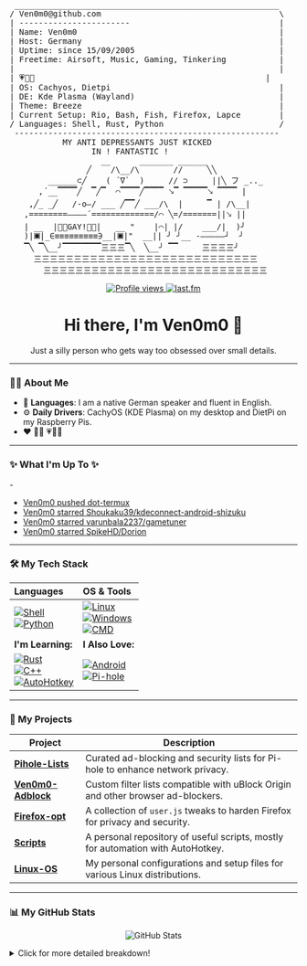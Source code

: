 <pre>
 _______________________________________________________
/ Ven0m0@github.com                                     \
| -----------------------                               |
| Name: Ven0m0                                          |
| Host: Germany                                         |
| Uptime: since 15/09/2005                              |
| Freetime: Airsoft, Music, Gaming, Tinkering           |
|                                                       |
| 💗💜💙                                                |
| OS: Cachyos, Dietpi                                   |
| DE: Kde Plasma (Wayland)                              |
| Theme: Breeze                                         |
| Current Setup: Rio, Bash, Fish, Firefox, Lapce        |
/ Languages: Shell, Rust, Python                        /
 -------------------------------------------------------
           MY ANTI DEPRESSANTS JUST KICKED
                 IN ! FANTASTIC !
                   __      _______ ______
                ╱    /\__/\       //     ╲╲
        ______⊂╱    ( ´∇`  )     // ⊃     ||╲ フ _.._
      ,´__▔▔▔▔╱  ▔╱▔  ⌒▔▔▔▔╱▔▔▔▔ 🡖▔ ▔▔▔▔▔🡖 ▔▔▔▔ |
    ,╱_ _╱   /-o—/ ___ ╱▔▔╱ ___/\  |     ▔ | /\__|
   ,========————´=============/⌒ ╲=/=======||🡖 ||
   | __  |🏳️‍🌈GAY!🏳️‍🌈|   __ "    |⌒| |/    ___/|  )╯
   )|🞕|_∈≡≡≡≡≡≡≡≡≡∋__|🞕|"  __|| ╯ ╯__ -‒‒‒‒‒┘  ╯
   ▔╲ ▔╲__╯▔▔▔▔▔▔▔▔三三三▔╲  ╲__╯ ▔▔     三三三三╯
     三三三三三三三三三三三三三三三三三三三三三三三三三三三三
       三三三三三三三三三三三三三三三三三三三三三三三三三三三三
</pre>

<p align="center">
  <a href="https://github.com/Ven0m0/Ven0m0-Adblock">
    <img src="https://komarev.com/ghpvc/?username=Ven0m0" alt="Profile views"/>
  </a>
  <a href="https://www.last.fm/user/Ven0m0">
    <img src="https://img.shields.io/badge/last.fm-D51007?style=for-the-badge&logo=last.fm&logoColor=white" alt="last.fm"/>
  </a>
</p>

<h1 align="center">Hi there, I'm Ven0m0 👋</h1>
<p align="center">
  Just a silly person who gets way too obsessed over small details.
</p>

---

### 👨‍💻 About Me

* 💬 **Languages**: I am a native German speaker and fluent in English.  
* ⚙️ **Daily Drivers**: CachyOS (KDE Plasma) on my desktop and DietPi on my Raspberry Pis.  
* ❤️ 🏳️‍🌈 💗💜💙  

---

### ✨ What I'm Up To ✨
<!-- activity:START -->- 
- [Ven0m0 pushed dot-termux](https://github.com/Ven0m0/dot-termux/compare/5f117dfab6...05751b644b)
- [Ven0m0 starred Shoukaku39/kdeconnect-android-shizuku](https://github.com/Shoukaku39/kdeconnect-android-shizuku)
- [Ven0m0 starred varunbala2237/gametuner](https://github.com/varunbala2237/gametuner)
- [Ven0m0 starred SpikeHD/Dorion](https://github.com/SpikeHD/Dorion)
<!-- activity:END -->

---

### 🛠️ My Tech Stack

| Languages | OS & Tools |
| :-------- | :---------- |
| [![Shell](https://img.shields.io/badge/Shell-4EAA25?style=for-the-badge&logo=GNU%20Bash&logoColor=white)](https://www.gnu.org/software/bash/)<br>[![Python](https://img.shields.io/badge/Python-3776AB?style=for-the-badge&logo=python&logoColor=white)](https://www.python.org/) | [![Linux](https://img.shields.io/badge/Linux-FCC624?style=for-the-badge&logo=linux&logoColor=black)](https://www.linux.org/)<br>[![Windows](https://img.shields.io/badge/Windows-0078D6?style=for-the-badge&logo=windows&logoColor=white)](https://www.microsoft.com/en-us/windows/)<br>[![CMD](https://img.shields.io/badge/CMD-000000?style=for-the-badge&logo=windows-terminal&logoColor=white)](https://docs.microsoft.com/en-us/windows-server/administration/windows-commands/windows-commands) |
| **I'm Learning:** | **I Also Love:** |
| [![Rust](https://img.shields.io/badge/Rust-000000?style=for-the-badge&logo=rust&logoColor=white)](https://www.rust-lang.org/)<br>[![C++](https://img.shields.io/badge/C%2B%2B-00599C?style=for-the-badge&logo=c%2B%2B&logoColor=white)](https://isocpp.org/)<br>[![AutoHotkey](https://img.shields.io/badge/AutoHotkey-334455?style=for-the-badge&logo=autohotkey&logoColor=white)](https://www.autohotkey.com/) | [![Android](https://img.shields.io/badge/Android-3DDC84?style=for-the-badge&logo=android&logoColor=white)](https://www.android.com/)<br>[![Pi-hole](https://img.shields.io/badge/Pi--hole-960018?style=for-the-badge&logo=pi-hole&logoColor=white)](https://pi-hole.net/) |

---

### 🚀 My Projects

| Project | Description |
| ------- | ----------- |
| **[Pihole-Lists](https://github.com/Ven0m0/Pihole-Lists)**     | Curated ad-blocking and security lists for Pi-hole to enhance network privacy.   |
| **[Ven0m0-Adblock](https://github.com/Ven0m0/Ven0m0-Adblock)** | Custom filter lists compatible with uBlock Origin and other browser ad-blockers. |
| **[Firefox-opt](https://github.com/Ven0m0/Firefox-opt)**       | A collection of `user.js` tweaks to harden Firefox for privacy and security.     |
| **[Scripts](https://github.com/Ven0m0/Scripts)**               | A personal repository of useful scripts, mostly for automation with AutoHotkey.  |
| **[Linux-OS](https://github.com/Ven0m0/Linux-OS)**             | My personal configurations and setup files for various Linux distributions.      |

---

### 📊 My GitHub Stats

<p align="center">
  <img src="https://github-readme-stats.vercel.app/api?username=Ven0m0&count_private=true&show_icons=true&theme=transparent&include_all_commits=true&hide_border=true&disable_animations=true" alt="GitHub Stats">
  <br/>
</p>

<details>
  <summary>Click for more detailed breakdown!</summary>
  <div align="center">
    <img src="metrics.classic.svg" alt="Metrics" width="100%">
  </div>
</details>
